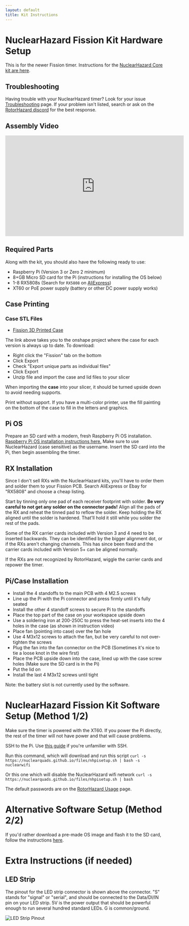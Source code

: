 ```yaml
---
layout: default
title: Kit Instructions
---
```


# NuclearHazard Fission Kit Hardware Setup

This is for the newer Fission timer. Instructions for the [NuclearHazard Core kit are here](corekitinstructions.md).

## Troubleshooting
Having trouble with your NuclearHazard timer? Look for your issue [Troubleshooting](../troubleshooting/troubleshooting) page. If your problem isn't listed, search or ask on the <a href="https://discord.gg/ANKd2pzBKH" target="_blank">RotorHazard discord</a> for the best response.

## Assembly Video

<iframe width="560" height="315" src="https://www.youtube.com/embed/tM1rbcJIsiM?si=qCgMjoYQ1aNPzCkt" title="YouTube video player" frameborder="0" allow="accelerometer; autoplay; clipboard-write; encrypted-media; gyroscope; picture-in-picture; web-share" referrerpolicy="strict-origin-when-cross-origin" allowfullscreen></iframe>

## Required Parts

Along with the kit, you should also have the following ready to use:
- Raspberry Pi (Version 3 or Zero 2 minimum)
- 8+GB Micro SD card for the Pi (instructions for installing the OS below)
- 1-8 RX5808s (Search for `RX5808` on [AliExpress](aliexpress.us/w/wholesale-rx5808.html))
- XT60 or PoE power supply (battery or other DC power supply works)

## Case Printing

### Case STL Files
- <a href="https://cad.onshape.com/documents/c21f8ac03c166bed0d6faeab/w/4bf3b280307091cb20025cb6/e/c3b017cac1101ca0438fdd95?renderMode=0&uiState=677da23ca20c7305fdc0d6af" target="_blank">Fission 3D Printed Case</a>

The link above takes you to the onshape project where the case for each version is always up to date. To download:
- Right click the "Fission" tab on the bottom
- Click Export
- Check "Export unique parts as individual files"
- Click Export
- Unzip file and import the case and lid files to your slicer

When importing the **case** into your slicer, it should be turned upside down to avoid needing supports.

Print without support. If you have a multi-color printer, use the fill painting on the bottom of the case to fill in the letters and graphics.

## Pi OS

Prepare an SD card with a modern, fresh Raspberry Pi OS installation. [Raspberry Pi OS installation instructions here.](../instructions/piosinstallation) Make sure to use NuclearHazard (case sensitive) as the username. Insert the SD card into the Pi, then begin assembling the timer.

## RX Installation

Since I don't sell RXs with the NuclearHazard kits, you'll have to order them and solder them to your Fission PCB. Search AliExpress or Ebay for "RX5808" and choose a cheap listing.

Start by tinning only one pad of each receiver footprint with solder. **Be very careful to not get any solder on the connector pads!** Align all the pads of the RX and reheat the tinned pad to reflow the solder. Keep holding the RX aligned until the solder is hardened. That'll hold it still while you solder the rest of the pads.

Some of the RX carrier cards included with Version 3 and 4 need to be inserted backwards. They can be identified by the bigger alignment dot, or if the RXs aren't changing channels. This has since been fixed and the carrier cards included with Version 5+ can be aligned normally.

If the RXs are not recognized by RotorHazard, wiggle the carrier cards and repower the timer.

## Pi/Case Installation

- Install the 4 standoffs to the main PCB with 4 M2.5 screws
- Line up the Pi with the Pi connector and press firmly until it's fully seated
- Install the other 4 standoff screws to secure Pi to the standoffs
- Place the top part of the case on your workspace upside down
- Use a soldering iron at 200-250C to press the heat-set inserts into the 4 holes in the case (as shown in instruction video)
- Place fan (pointing into case) over the fan hole
- Use 4 M3x12 screws to attach the fan, but be very careful to not over-tighten the screws
- Plug the fan into the fan connector on the PCB (Sometimes it's nice to tie a loose knot in the wire first)
- Place the PCB upside down into the case, lined up with the case screw holes (Make sure the SD card is in the Pi)
- Put the lid on
- Install the last 4 M3x12 screws until tight

Note: the battery slot is not currently used by the software.

# NuclearHazard Fission Kit Software Setup (Method 1/2)

Make sure the timer is powered with the XT60. If you power the Pi directly, the rest of the timer will not have power and that will cause problems.

SSH to the Pi. Use [this guide](ssh) if you're unfamilier with SSH.

Run this command, which will download and run this script
```curl -s https://nuclearquads.github.io/files/nhpisetup.sh | bash -s nuclearwifi```

Or this one which will disable the NuclearHazard wifi network
```curl -s https://nuclearquads.github.io/files/nhpisetup.sh | bash```

The default passwords are on the [RotorHazard Usage](../rhusage/rhusage) page.

# Alternative Software Setup (Method 2/2)

If you'd rather download a pre-made OS image and flash it to the SD card, follow the instructions [here](../troubleshooting/flash).

# Extra Instructions (if needed)

## LED Strip

The pinout for the LED strip connector is shown above the connector. "S" stands for "signal" or "serial", and should be connected to the Data/DI/IN pin on your LED strip. 5V is the power output that should be powerful enough to run several hundred standard LEDs. G is common/ground.

![LED Strip Pinout](../images/led.jpg)

